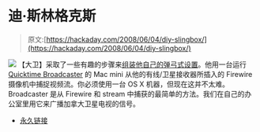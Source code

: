 # 迪·斯林格克斯

> 原文:[https://hackaday.com/2008/06/04/diy-slingbox/](https://hackaday.com/2008/06/04/diy-slingbox/)

![](../Images/6bb936bfefb592210edca0ae586362bb.png)
【大卫】采取了一些有趣的步骤来[组装他自己的弹弓式设置](http://www.davidglover.org/2007/05/diy-slingbox.html)。他用一台运行 [Quicktime Broadcaster](http://www.apple.com/quicktime/broadcaster/) 的 Mac mini 从他的有线/卫星接收器所插入的 Firewire 摄像机中捕捉视频流。你必须使用一台 OS X 机器，但现在这并不太难。Broadcaster 是从 Firewire 和 stream 中捕获的最简单的方法。我们在自己的办公室里用它来广播加拿大卫星电视的信号。

*   [永久链接](http://www.davidglover.org/2007/05/diy-slingbox.html)